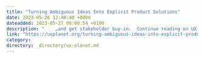 ```yaml
---
title: "Turning Ambiguous Ideas Into Explicit Product Solutions"
date: 2023-05-26 12:48:40 +0000
dateadded: 2023-05-27 00:00:54 +0100
description: "    …and get stakeholder buy-in.  Continue reading on UX Planet »  "
link: "https://uxplanet.org/turning-ambiguous-ideas-into-explicit-product-solutions-48d4274534e8?source=rss----819cc2aaeee0---4"
category:
directory: _directory/ux-planet.md
---
```

